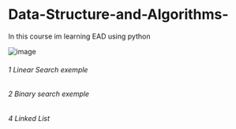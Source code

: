 # Data-Structure-and-Algorithms-
In this course im learning EAD using python 

![image](https://github.com/mundinho340/Data-Structure-and-Algorithms-/assets/72931424/e47936c6-d6d3-4b1f-800a-2f3e3f614945)

###### 1 Linear Search exemple
###### 2 Binary search exemple 
###### 4 Linked List


